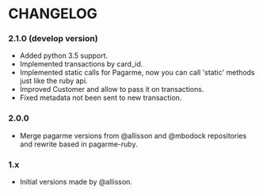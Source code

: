 # CHANGELOG

### 2.1.0 (develop version)
* Added python 3.5 support.
* Implemented transactions by card_id.
* Implemented static calls for Pagarme, now you can call 'static' methods just like the ruby api.
* Improved Customer and allow to pass it on transactions.
* Fixed metadata not been sent to new transaction.


### 2.0.0
* Merge pagarme versions from @allisson and @mbodock repositories and rewrite based in pagarme-ruby. 

### 1.x
* Initial versions made by @allisson.
